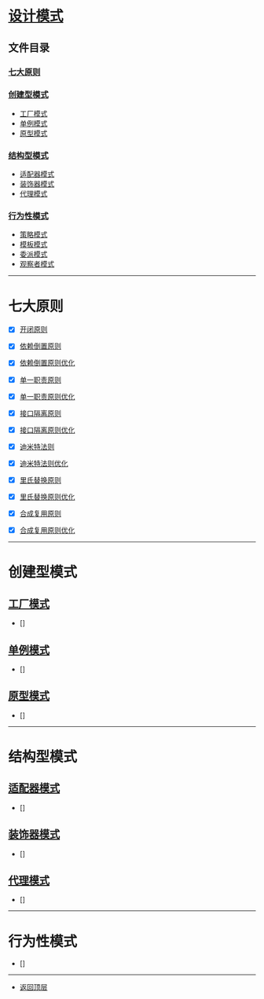 
# [设计模式](../README.md)

## 文件目录

### [七大原则](#七大原则)

### [创建型模式](#创建型模式)

- [工厂模式](#工厂模式)
- [单例模式](#单例模式)
- [原型模式](#原型模式)

### [结构型模式](#行为性模式)

- [适配器模式](#适配器模式)
- [装饰器模式](#装饰器模式)
- [代理模式](#代理模式)

### [行为性模式](#行为性模式)

- [策略模式](#策略模式)
- [模板模式](#模板模式)
- [委派模式](#委派模式)
- [观察者模式](#观察者模式)

---------------------

# 七大原则

- [x] [开闭原则](src/main/java/com/cpucode/principle/open/closed)

- [x] [依赖倒置原则](src/main/java/com/cpucode/principle/dependence/inversion/simple)
- [x] [依赖倒置原则优化](src/main/java/com/cpucode/principle/dependence/inversion/optimization)

- [x] [单一职责原则](src/main/java/com/cpucode/principle/simple/responsibility/simple)
- [x] [单一职责原则优化](src/main/java/com/cpucode/principle/simple/responsibility/optimization)

- [x] [接口隔离原则](src/main/java/com/cpucode/principle/inter/face/segregation/simple)
- [x] [接口隔离原则优化](src/main/java/com/cpucode/principle/inter/face/segregation/optimization)

- [x] [迪米特法则](src/main/java/com/cpucode/principle/law/of/demeter/simple)
- [x] [迪米特法则优化](src/main/java/com/cpucode/principle/law/of/demeter/optimization)

- [x] [里氏替换原则](src/main/java/com/cpucode/principle/liskov/substitution/simple)
- [x] [里氏替换原则优化](src/main/java/com/cpucode/principle/liskov/substitution/optimization)

- [x] [合成复用原则](src/main/java/com/cpucode/principle/composite/reuse/simple)
- [x] [合成复用原则优化](src/main/java/com/cpucode/principle/composite/reuse/optimization)

----------------------------------

# 创建型模式

## [工厂模式]()

- [] []()


## [单例模式]()

- [] []()

## [原型模式]()

- [] []()


---------------------

# 结构型模式

## [适配器模式]()

- [] []()

## [装饰器模式]()

- [] []()

## [代理模式]()

- [] []()

----------------

# 行为性模式

- [] []()

---------------

- [返回顶层](../README.md)
